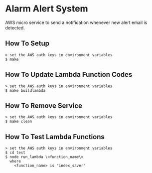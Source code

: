 
# Alarm Alert System

AWS micro service to send a notification whenever new alert email is detected.


## How To Setup

    > set the AWS auth keys in environment variables
    $ make


## How To Update Lambda Function Codes

    > set the AWS auth keys in environment variables
    $ make buildlambda


## How To Remove Service

    > set the AWS auth keys in environment variables
    $ make clean


## How To Test Lambda Functions

    > set the AWS auth keys in environment variables
    $ cd test
    $ node run_lambda \<function_name\>
      where
        <function_name> is 'index_saver'

